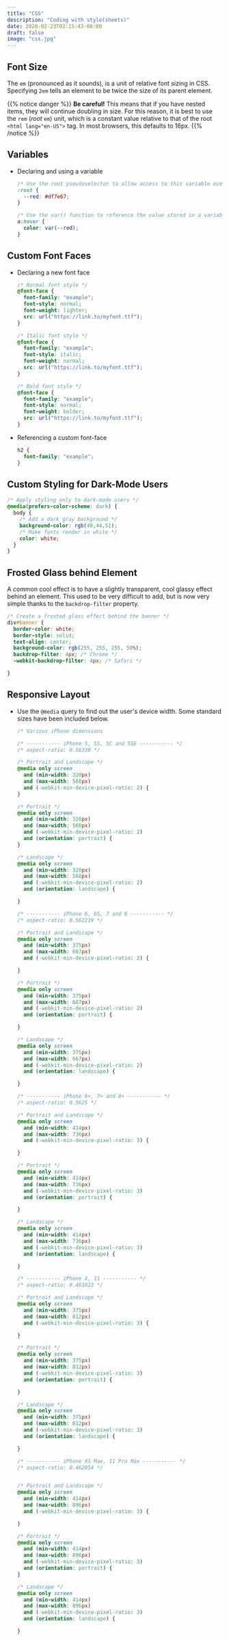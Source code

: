 ```yaml
---
title: "CSS"
description: "Coding with style(sheets)"
date: 2020-02-23T02:15:43-08:00
draft: false
image: "css.jpg"
---
```


## Font Size

The `em` (pronounced as it sounds), is a unit of relative font sizing in CSS. Specifying `2em` tells an element to be twice the size of its parent element.

{{% notice danger %}}
**Be careful!** This means that if you have nested items, they will continue doubling in size. For this reason, it is best to use the `rem` (*root* `em`) unit, which is a constant value relative to that of the root `<html lang="en-US">` tag. In most browsers, this defaults to 16px.
{{% /notice %}}

## Variables

* Declaring and using a variable

  ```css
  /* Use the root pseudoselector to allow access to this variable everywhere */
  :root {
    --red: #df7e67;
  }

  /* Use the var() function to reference the value stored in a variable */
  a:hover {
    color: var(--red);
  }
  ```

## Custom Font Faces

* Declaring a new font face

  ```css
  /* Normal font style */
  @font-face {
    font-family: "example";
    font-style: normal;
    font-weight: lighter;
    src: url("https://link.to/myfont.ttf");
  }

  /* Italic font style */
  @font-face {
    font-family: "example";
    font-style: italic;
    font-weight: normal;
    src: url("https://link.to/myfont.ttf");
  }

  /* Bold font style */
  @font-face {
    font-family: "example";
    font-style: normal;
    font-weight: bolder;
    src: url("https://link.to/myfont.ttf");
  }
  ```

* Referencing a custom font-face

  ```css
  h2 {
    font-family: "example";
  }
  ```


## Custom Styling for Dark-Mode Users

```css
/* Apply styling only to dark-mode users */
@media(prefers-color-scheme: dark) {
  body {
    /* Add a dark gray background */
    background-color: rgb(40,44,51);
    /* Make fonts render in white */
    color: white;
  }
}
```

## Frosted Glass behind Element

A common cool effect is to have a slightly transparent, cool glassy effect behind an element. This used to be very difficult to add, but is now very simple thanks to the `backdrop-filter` property.

```css
/* Create a frosted glass effect behind the banner */
div#banner {
  border-color: white;
  border-style: solid;
  text-align: center;
  background-color: rgb(255, 255, 255, 50%);
  backdrop-filter: 4px; /* Chrome */
  -webkit-backdrop-filter: 4px; /* Safari */

}
```

## Responsive Layout

* Use the `@media` query to find out the user's device width. Some standard sizes have been included below.

  ```css
  /* Various iPhone dimensions

  /* ----------- iPhone 5, 5S, 5C and 5SE ----------- */
  /* aspect-ratio: 0.56338 */

  /* Portrait and Landscape */
  @media only screen
    and (min-width: 320px)
    and (max-width: 568px)
    and (-webkit-min-device-pixel-ratio: 2) {
  }

  /* Portrait */
  @media only screen
    and (min-width: 320px)
    and (max-width: 568px)
    and (-webkit-min-device-pixel-ratio: 2)
    and (orientation: portrait) {
  }

  /* Landscape */
  @media only screen
    and (min-width: 320px)
    and (max-width: 568px)
    and (-webkit-min-device-pixel-ratio: 2)
    and (orientation: landscape) {

  }

  /* ----------- iPhone 6, 6S, 7 and 8 ----------- */
  /* aspect-ratio: 0.562219 */

  /* Portrait and Landscape */
  @media only screen
    and (min-width: 375px)
    and (max-width: 667px)
    and (-webkit-min-device-pixel-ratio: 2) {

  }

  /* Portrait */
  @media only screen
    and (min-width: 375px)
    and (max-width: 667px)
    and (-webkit-min-device-pixel-ratio: 2)
    and (orientation: portrait) {

  }

  /* Landscape */
  @media only screen
    and (min-width: 375px)
    and (max-width: 667px)
    and (-webkit-min-device-pixel-ratio: 2)
    and (orientation: landscape) {

  }

  /* ----------- iPhone 6+, 7+ and 8+ ----------- */
  /* aspect-ratio: 0.5625 */

  /* Portrait and Landscape */
  @media only screen
    and (min-width: 414px)
    and (max-width: 736px)
    and (-webkit-min-device-pixel-ratio: 3) {

  }

  /* Portrait */
  @media only screen
    and (min-width: 414px)
    and (max-width: 736px)
    and (-webkit-min-device-pixel-ratio: 3)
    and (orientation: portrait) {

  }

  /* Landscape */
  @media only screen
    and (min-width: 414px)
    and (max-width: 736px)
    and (-webkit-min-device-pixel-ratio: 3)
    and (orientation: landscape) {

  }

  /* ----------- iPhone X, 11 ----------- */
  /* aspect-ratio: 0.461823 */

  /* Portrait and Landscape */
  @media only screen
    and (min-width: 375px)
    and (max-width: 812px)
    and (-webkit-min-device-pixel-ratio: 3) {

  }

  /* Portrait */
  @media only screen
    and (min-width: 375px)
    and (max-width: 812px)
    and (-webkit-min-device-pixel-ratio: 3)
    and (orientation: portrait) {

  }

  /* Landscape */
  @media only screen
    and (min-width: 375px)
    and (max-width: 812px)
    and (-webkit-min-device-pixel-ratio: 3)
    and (orientation: landscape) {

  }

  /* ----------- iPhone XS Max, 11 Pro Max ----------- */
  /* aspect-ratio: 0.462054 */


  /* Portrait and Landscape */
  @media only screen
    and (min-width: 414px)
    and (max-width: 896px)
    and (-webkit-min-device-pixel-ratio: 3) {

  }

  /* Portrait */
  @media only screen
    and (min-width: 414px)
    and (max-width: 896px)
    and (-webkit-min-device-pixel-ratio: 3)
    and (orientation: portrait) {
  }

  /* Landscape */
  @media only screen
    and (min-width: 414px)
    and (max-width: 896px)
    and (-webkit-min-device-pixel-ratio: 3)
    and (orientation: landscape) {

  }
  ```
